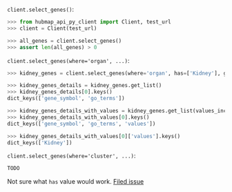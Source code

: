 `client.select_genes()`:
```python
>>> from hubmap_api_py_client import Client, test_url
>>> client = Client(test_url)

>>> all_genes = client.select_genes()
>>> assert len(all_genes) > 0

```

`client.select_genes(where='organ', ...)`:
```python
>>> kidney_genes = client.select_genes(where='organ', has=['Kidney'], genomic_modality='rna', p_value=0.05)

>>> kidney_genes_details = kidney_genes.get_list()
>>> kidney_genes_details[0].keys()
dict_keys(['gene_symbol', 'go_terms'])

>>> kidney_genes_details_with_values = kidney_genes.get_list(values_included=['Kidney'])
>>> kidney_genes_details_with_values[0].keys()
dict_keys(['gene_symbol', 'go_terms', 'values'])

>>> kidney_genes_details_with_values[0]['values'].keys()
dict_keys(['Kidney'])

```

`client.select_genes(where='cluster', ...)`:
```python
TODO
```
Not sure what `has` value would work. [Filed issue](https://github.com/hubmapconsortium/hubmap-api-py-client/issues/16)